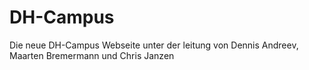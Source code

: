 # DH-Campus

Die neue DH-Campus Webseite unter der leitung von Dennis Andreev, Maarten Bremermann und Chris Janzen

